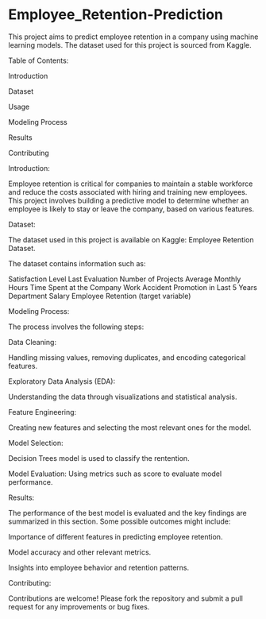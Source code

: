 # Employee_Retention-Prediction

This project aims to predict employee retention in a company using machine learning models. The dataset used for this project is sourced from Kaggle.

Table of Contents:

Introduction

Dataset

Usage

Modeling Process

Results

Contributing


Introduction:

Employee retention is critical for companies to maintain a stable workforce and reduce the costs associated with hiring and training new employees. This project involves building a predictive model to determine whether an employee is likely to stay or leave the company, based on various features.

Dataset:

The dataset used in this project is available on Kaggle: Employee Retention Dataset.

The dataset contains information such as:

Satisfaction Level
Last Evaluation
Number of Projects
Average Monthly Hours
Time Spent at the Company
Work Accident
Promotion in Last 5 Years
Department
Salary
Employee Retention (target variable)

Modeling Process:

The process involves the following steps:

Data Cleaning: 

Handling missing values, removing duplicates, and encoding categorical features.

Exploratory Data Analysis (EDA):

Understanding the data through visualizations and statistical analysis.

Feature Engineering: 

Creating new features and selecting the most relevant ones for the model.

Model Selection: 

Decision Trees model is used to classify the rentention.

Model Evaluation: Using metrics such as score to evaluate model performance.

Results:

The performance of the best model is evaluated and the key findings are summarized in this section. Some possible outcomes might include:

Importance of different features in predicting employee retention.

Model accuracy and other relevant metrics.

Insights into employee behavior and retention patterns.

Contributing:

Contributions are welcome! Please fork the repository and submit a pull request for any improvements or bug fixes.
